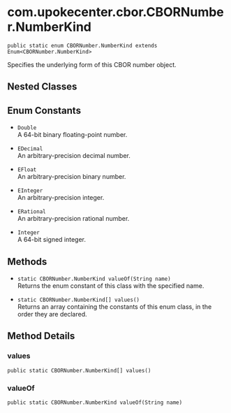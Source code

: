 # com.upokecenter.cbor.CBORNumber.NumberKind

    public static enum CBORNumber.NumberKind extends Enum<CBORNumber.NumberKind>

Specifies the underlying form of this CBOR number object.

## Nested Classes

## Enum Constants

* `Double `<br>
 A 64-bit binary floating-point number.

* `EDecimal `<br>
 An arbitrary-precision decimal number.

* `EFloat `<br>
 An arbitrary-precision binary number.

* `EInteger `<br>
 An arbitrary-precision integer.

* `ERational `<br>
 An arbitrary-precision rational number.

* `Integer `<br>
 A 64-bit signed integer.

## Methods

* `static CBORNumber.NumberKind valueOf(String name)`<br>
 Returns the enum constant of this class with the specified name.

* `static CBORNumber.NumberKind[] values()`<br>
 Returns an array containing the constants of this enum class, in
the order they are declared.

## Method Details

### values
    public static CBORNumber.NumberKind[] values()
### valueOf
    public static CBORNumber.NumberKind valueOf(String name)
